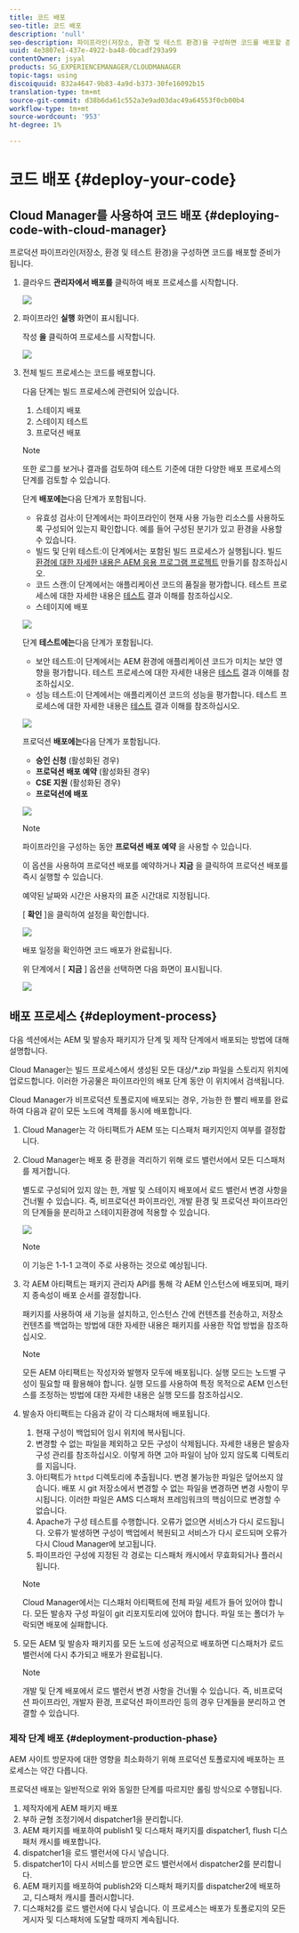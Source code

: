 ```yaml
---
title: 코드 배포
seo-title: 코드 배포
description: 'null'
seo-description: 파이프라인(저장소, 환경 및 테스트 환경)을 구성하면 코드를 배포할 준비가 됩니다. 자세한 내용은 이 페이지를 참조하십시오.
uuid: 4e3807e1-437e-4922-ba48-0bcadf293a99
contentOwner: jsyal
products: SG_EXPERIENCEMANAGER/CLOUDMANAGER
topic-tags: using
discoiquuid: 832a4647-9b83-4a9d-b373-30fe16092b15
translation-type: tm+mt
source-git-commit: d38b6da61c552a3e9ad03dac49a64553f0cb00b4
workflow-type: tm+mt
source-wordcount: '953'
ht-degree: 1%

---
```



# 코드 배포 {#deploy-your-code}

## Cloud Manager를 사용하여 코드 배포 {#deploying-code-with-cloud-manager}

프로덕션 파이프라인(저장소, 환경 및 테스트 환경)을 구성하면 코드를 배포할 준비가 됩니다.

1. 클라우드 **관리자에서 배포를** 클릭하여 배포 프로세스를 시작합니다.

   ![](assets/Deploy1.png)

1. 파이프라인 **실행** 화면이 표시됩니다.

   작성 **을** 클릭하여 프로세스를 시작합니다.

   ![](assets/Deploy2.png)

1. 전체 빌드 프로세스는 코드를 배포합니다.

   다음 단계는 빌드 프로세스에 관련되어 있습니다.

   1. 스테이지 배포
   1. 스테이지 테스트
   1. 프로덕션 배포

   >[!NOTE]
   >
   >또한 로그를 보거나 결과를 검토하여 테스트 기준에 대한 다양한 배포 프로세스의 단계를 검토할 수 있습니다.

   단계 **배포에는**&#x200B;다음 단계가 포함됩니다.

   * 유효성 검사:이 단계에서는 파이프라인이 현재 사용 가능한 리소스를 사용하도록 구성되어 있는지 확인합니다. 예를 들어 구성된 분기가 있고 환경을 사용할 수 있습니다.
   * 빌드 및 단위 테스트:이 단계에서는 포함된 빌드 프로세스가 실행됩니다. 빌드 [환경에 대한 자세한 내용은 AEM 응용 프로그램 프로젝트](create-an-application-project.md) 만들기를 참조하십시오.
   * 코드 스캔:이 단계에서는 애플리케이션 코드의 품질을 평가합니다. 테스트 프로세스에 대한 자세한 내용은 [테스트](understand-your-test-results.md) 결과 이해를 참조하십시오.
   * 스테이지에 배포

   ![](assets/Stage_Deployment1.png)

   단계 **테스트에는**&#x200B;다음 단계가 포함됩니다.

   * 보안 테스트:이 단계에서는 AEM 환경에 애플리케이션 코드가 미치는 보안 영향을 평가합니다. 테스트 프로세스에 대한 자세한 내용은 [테스트](understand-your-test-results.md) 결과 이해를 참조하십시오.
   * 성능 테스트:이 단계에서는 애플리케이션 코드의 성능을 평가합니다. 테스트 프로세스에 대한 자세한 내용은 [테스트](understand-your-test-results.md) 결과 이해를 참조하십시오.

   ![](assets/Stage_Testing1.png)

   프로덕션 **배포에는**&#x200B;다음 단계가 포함됩니다.

   * **승인 신청** (활성화된 경우)
   * **프로덕션 배포 예약** (활성화된 경우)
   * **CSE 지원** (활성화된 경우)
   * **프로덕션에 배포**

   ![](assets/Prod_Deployment1.png)

   >[!NOTE]
   >
   >파이프라인을 구성하는 동안 **프로덕션 배포 예약** 을 사용할 수 있습니다.
   >
   >
   >이 옵션을 사용하여 프로덕션 배포를 예약하거나 **지금** 을 클릭하여 프로덕션 배포를 즉시 실행할 수 있습니다.
   >
   >
   >예약된 날짜와 시간은 사용자의 표준 시간대로 지정됩니다.
   >
   >
   >[ **확인** ]을 클릭하여 설정을 확인합니다.

   ![](assets/Production_Deployment1.png)

   배포 일정을 확인하면 코드 배포가 완료됩니다.

   위 단계에서 [ **지금** ] 옵션을 선택하면 다음 화면이 표시됩니다.

   ![](assets/Production_Deployment2.png)

## 배포 프로세스 {#deployment-process}

다음 섹션에서는 AEM 및 발송자 패키지가 단계 및 제작 단계에서 배포되는 방법에 대해 설명합니다.

Cloud Manager는 빌드 프로세스에서 생성된 모든 대상/*.zip 파일을 스토리지 위치에 업로드합니다.  이러한 가공물은 파이프라인의 배포 단계 동안 이 위치에서 검색됩니다.

Cloud Manager가 비프로덕션 토폴로지에 배포되는 경우, 가능한 한 빨리 배포를 완료하여 다음과 같이 모든 노드에 객체를 동시에 배포합니다.

1. Cloud Manager는 각 아티팩트가 AEM 또는 디스패처 패키지인지 여부를 결정합니다.
1. Cloud Manager는 배포 중 환경을 격리하기 위해 로드 밸런서에서 모든 디스패처를 제거합니다.

   별도로 구성되어 있지 않는 한, 개발 및 스테이지 배포에서 로드 밸런서 변경 사항을 건너뛸 수 있습니다. 즉, 비프로덕션 파이프라인, 개발 환경 및 프로덕션 파이프라인의 단계들을 분리하고 스테이지환경에 적용할 수 있습니다.

   ![](assets/load_balancer.png)

   >[!NOTE]
   >
   >이 기능은 1-1-1 고객이 주로 사용하는 것으로 예상됩니다.

1. 각 AEM 아티팩트는 패키지 관리자 API를 통해 각 AEM 인스턴스에 배포되며, 패키지 종속성이 배포 순서를 결정합니다.

   패키지를 사용하여 새 기능을 설치하고, 인스턴스 간에 컨텐츠를 전송하고, 저장소 컨텐츠를 백업하는 방법에 대한 자세한 내용은 패키지를 사용한 작업 방법을 참조하십시오.

   >[!NOTE]
   >
   >모든 AEM 아티팩트는 작성자와 발행자 모두에 배포됩니다. 실행 모드는 노드별 구성이 필요할 때 활용해야 합니다. 실행 모드를 사용하여 특정 목적으로 AEM 인스턴스를 조정하는 방법에 대한 자세한 내용은 실행 모드를 참조하십시오.

1. 발송자 아티팩트는 다음과 같이 각 디스패처에 배포됩니다.

   1. 현재 구성이 백업되어 임시 위치에 복사됩니다.
   1. 변경할 수 없는 파일을 제외하고 모든 구성이 삭제됩니다. 자세한 내용은 발송자 구성 관리를 참조하십시오. 이렇게 하면 고아 파일이 남아 있지 않도록 디렉토리를 지웁니다.
   1. 아티팩트가 `httpd` 디렉토리에 추출됩니다.  변경 불가능한 파일은 덮어쓰지 않습니다. 배포 시 git 저장소에서 변경할 수 없는 파일을 변경하면 변경 사항이 무시됩니다.  이러한 파일은 AMS 디스패처 프레임워크의 핵심이므로 변경할 수 없습니다.
   1. Apache가 구성 테스트를 수행합니다. 오류가 없으면 서비스가 다시 로드됩니다. 오류가 발생하면 구성이 백업에서 복원되고 서비스가 다시 로드되며 오류가 다시 Cloud Manager에 보고됩니다.
   1. 파이프라인 구성에 지정된 각 경로는 디스패처 캐시에서 무효화되거나 플러시됩니다.

   >[!NOTE]
   >
   >Cloud Manager에서는 디스패처 아티팩트에 전체 파일 세트가 들어 있어야 합니다.  모든 발송자 구성 파일이 git 리포지토리에 있어야 합니다. 파일 또는 폴더가 누락되면 배포에 실패합니다.

1. 모든 AEM 및 발송자 패키지를 모든 노드에 성공적으로 배포하면 디스패처가 로드 밸런서에 다시 추가되고 배포가 완료됩니다.

   >[!NOTE]
   >
   >개발 및 단계 배포에서 로드 밸런서 변경 사항을 건너뛸 수 있습니다. 즉, 비프로덕션 파이프라인, 개발자 환경, 프로덕션 파이프라인 등의 경우 단계들을 분리하고 연결할 수 있습니다.

### 제작 단계 배포 {#deployment-production-phase}

AEM 사이트 방문자에 대한 영향을 최소화하기 위해 프로덕션 토폴로지에 배포하는 프로세스는 약간 다릅니다.

프로덕션 배포는 일반적으로 위와 동일한 단계를 따르지만 롤링 방식으로 수행됩니다.

1. 제작자에게 AEM 패키지 배포
1. 부하 균형 조정기에서 dispatcher1을 분리합니다.
1. AEM 패키지를 배포하여 publish1 및 디스패처 패키지를 dispatcher1, flush 디스패처 캐시를 배포합니다.
1. dispatcher1을 로드 밸런서에 다시 넣습니다.
1. dispatcher1이 다시 서비스를 받으면 로드 밸런서에서 dispatcher2를 분리합니다.
1. AEM 패키지를 배포하여 publish2와 디스패처 패키지를 dispatcher2에 배포하고, 디스패처 캐시를 플러시합니다.
1. 디스패처2를 로드 밸런서에 다시 넣습니다.
이 프로세스는 배포가 토폴로지의 모든 게시자 및 디스패처에 도달할 때까지 계속됩니다.


